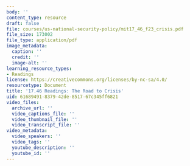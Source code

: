 ```yaml
---
body: ''
content_type: resource
draft: false
file: courses/us-national-security-policy/mit17_46_f23_crisis.pdf
file_size: 173002
file_type: application/pdf
image_metadata:
  caption: ''
  credit: ''
  image-alt: ''
learning_resource_types:
- Readings
license: https://creativecommons.org/licenses/by-nc-sa/4.0/
resourcetype: Document
title: '17.46 Readings: The Road to Crisis'
uid: 61689491-8379-42de-8517-67c345ff6821
video_files:
  archive_url: ''
  video_captions_file: ''
  video_thumbnail_file: ''
  video_transcript_file: ''
video_metadata:
  video_speakers: ''
  video_tags: ''
  youtube_description: ''
  youtube_id: ''
---
```

